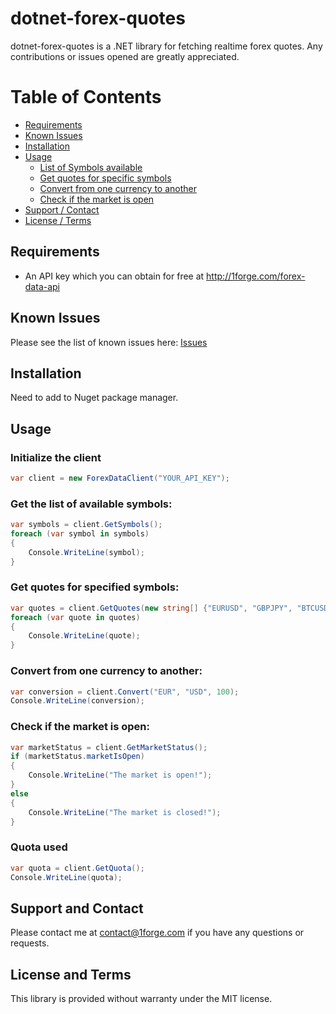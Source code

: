 # dotnet-forex-quotes

dotnet-forex-quotes is a .NET library for fetching realtime forex quotes.
Any contributions or issues opened are greatly appreciated.

# Table of Contents
- [Requirements](#requirements)
- [Known Issues](#known-issues)
- [Installation](#installation)
- [Usage](#usage)
    - [List of Symbols available](#get-the-list-of-available-symbols)
    - [Get quotes for specific symbols](#get-quotes-for-specified-symbols)
    - [Convert from one currency to another](#convert-from-one-currency-to-another)
    - [Check if the market is open](#check-if-the-market-is-open)
- [Support / Contact](#support-and-contact)
- [License / Terms](#license-and-terms)

## Requirements
* An API key which you can obtain for free at http://1forge.com/forex-data-api

## Known Issues
Please see the list of known issues here: [Issues](https://github.com/1Forge/dotnet-forex-quotes/issues)

## Installation
Need to add to Nuget package manager.

## Usage

### Initialize the client
```c#
var client = new ForexDataClient("YOUR_API_KEY");
```

### Get the list of available symbols:
```c#
var symbols = client.GetSymbols();
foreach (var symbol in symbols)
{
    Console.WriteLine(symbol);
}
```

### Get quotes for specified symbols:
```c#
var quotes = client.GetQuotes(new string[] {"EURUSD", "GBPJPY", "BTCUSD"});
foreach (var quote in quotes)
{
    Console.WriteLine(quote);
}
```

### Convert from one currency to another:
```c#
var conversion = client.Convert("EUR", "USD", 100);
Console.WriteLine(conversion);
```

### Check if the market is open:
```c#
var marketStatus = client.GetMarketStatus();
if (marketStatus.marketIsOpen)
{
    Console.WriteLine("The market is open!");
}
else
{
    Console.WriteLine("The market is closed!");
}
```

### Quota used
```c#
var quota = client.GetQuota();
Console.WriteLine(quota);
```

## Support and Contact
Please contact me at contact@1forge.com if you have any questions or requests.

## License and Terms
This library is provided without warranty under the MIT license.
